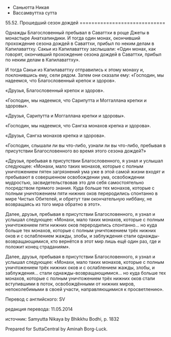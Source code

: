 









* Саньютта Никая
* Вассамвуттха сутта


55\.52\. Прошедший сезон дождей
\=\=\=\=\=\=\=\=\=\=\=\=\=\=\=\=\=\=\=\=\=\=\=\=\=\=\=\=\=



Однажды Благословенный пребывал в Саваттхи в роще Джеты в монастыре Анатхапиндики\. И тогда один монах, окончивший прохождение сезона дождей в Саваттхи, прибыл по неким делам в Капилаваттху\. Сакьи из Капилаваттху заслышали: «Один монах, как говорят, окончивший прохождение сезона дождей в Саваттхи, прибыл по неким делам в Капилаваттху»\.


И тогда Сакьи из Капилаваттху отправились к этому монаху и, поклонившись ему, сели рядом\. Затем они сказали ему: «Господин, мы надеемся, что Благословенный крепок и здоров»\.


«Друзья, Благословенный крепок и здоров»\.


«Господин, мы надеемся, что Сарипутта и Моггаллана крепки и здоровы»\.


«Друзья, Сарипутта и Моггаллана крепки и здоровы»\.


«Господин, мы надеемся, что Сангха монахов крепка и здорова»\.


«Друзья, Сангха монахов крепка и здорова»\.


«Господин, слышали ли вы что\-либо, узнали ли вы что\-либо, пребывая в присутствии Благословенного во время этого сезона дождей?»


«Друзья, пребывая в присутствии Благословенного, я узнал и услышал следующее: «Монахи, мало таких монахов, которые с полным уничтожением пятен загрязнений ума уже в этой самой жизни входят и пребывают в совершенном освобождении ума, освобождении мудростью, засвидетельствовав это для себя самостоятельно посредством прямого знания\. Куда больше тех монахов, которые с полным уничтожением пяти нижних оков переродились спонтанно в мире Чистых Обителей, и обретут там окончательную ниббану, не возвращаясь из того мира обратно в этот»\.


Далее, друзья, пребывая в присутствии Благословенного, я узнал и услышал следующее: «Монахи, мало таких монахов, которые с полным уничтожением пяти нижних оков переродились спонтанно… но куда больше тех монахов, которые с полным уничтожением трёх нижних оков и с ослаблением жажды, злобы, и заблуждения стали однажды\-возвращающимися, кто вернётся в этот мир лишь ещё один раз, где и положит конец страданиям»\.


Далее, друзья, пребывая в присутствии Благословенного, я узнал и услышал следующее: «Монахи, мало таких монахов, которые с полным уничтожением трёх нижних оков и с ослаблением жажды, злобы, и заблуждения… стали однажды\-возвращающимися… но куда больше тех монахов, которые с полным уничтожением трёх нижних оков стали вступившими в поток, освобождёнными от нижних миров, непоколебимыми в своей участи, направляющимися к просветлению»\.



Перевод с английского: SV


редакция перевода: 11\.05\.2014


источник: Samyutta Nikaya by Bhikkhu Bodhi, p\. 1832


Prepared for SuttaCentral by Aminah Borg\-Luck\.






